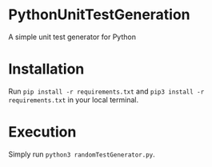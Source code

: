 # PythonUnitTestGeneration
A simple unit test generator for Python

# Installation 
Run `pip install -r requirements.txt` and `pip3 install -r requirements.txt` in your local terminal.

# Execution
Simply run `python3 randomTestGenerator.py`.

